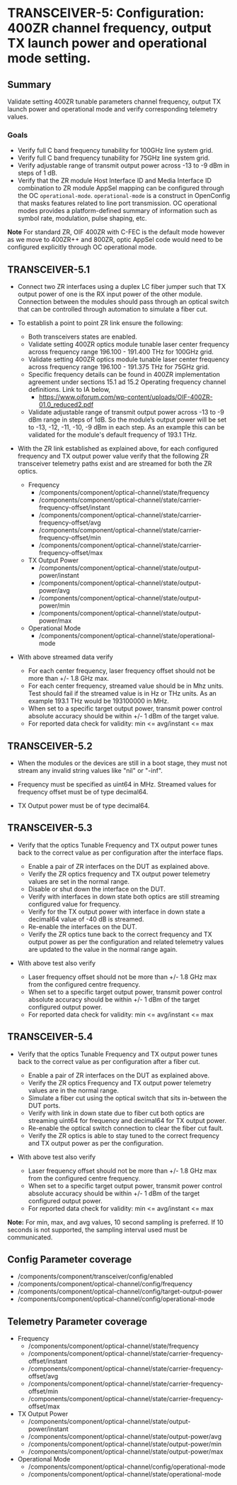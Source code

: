 # TRANSCEIVER-5: Configuration: 400ZR channel frequency, output TX launch power and operational mode setting. 

## Summary

Validate setting 400ZR tunable parameters channel frequency, output TX
launch power and operational mode and verify corresponding telemetry values.

### Goals
* Verify full C band frequency tunability for 100GHz line system grid.
* Verify full C band frequency tunability for 75GHz line system grid.
* Verify adjustable range of transmit output power across -13 to -9 dBm
  in steps of 1 dB.
* Verify  that the ZR module Host Interface ID and Media Interface ID
  combination to ZR module AppSel mapping can be configured through the OC
  `operational-mode`. `operational-mode` is a construct in OpenConfig that masks
  features related to line port transmission. OC operational modes provides a
  platform-defined summary of information such as symbol rate, modulation,
  pulse shaping, etc.

**Note** For standard ZR, OIF 400ZR with C-FEC is the default mode however as we
move to 400ZR++ and 800ZR, optic AppSel code would need to be configured
explicitly through OC operational mode.


## TRANSCEIVER-5.1

*   Connect two ZR interfaces using a duplex LC fiber jumper such that TX
    output power of one is the RX input power of the other module. Connection
    between the modules should pass through an optical switch that can be
    controlled through automation to simulate a fiber cut.  
*   To establish a point to point ZR link ensure the following:
      * Both transceivers states are enabled.
      * Validate setting 400ZR optics module tunable laser center frequency
        across frequency range 196.100 - 191.400 THz for 100GHz grid.
      * Validate setting 400ZR optics module tunable laser center frequency
        across frequency range 196.100 - 191.375 THz for 75GHz grid.  
      * Specific frequency details can be found in 400ZR implementation
        agreement under sections 15.1 ad 15.2 Operating frequency channel
        definitions. Link to IA below,
          * https://www.oiforum.com/wp-content/uploads/OIF-400ZR-01.0_reduced2.pdf
      * Validate adjustable range of transmit output power across -13 to -9 dBm
        range in steps of 1dB. So the module’s output power will be set to -13,
        -12, -11, -10, -9 dBm in each step. As an example this can be validated
        for the module's default frequency of 193.1 THz.  

*   With the ZR link established as explained above, for each configured
    frequency and TX output power value verify that the following ZR
    transceiver telemetry paths exist and are streamed for both the ZR optics.
    * Frequency
        *   /components/component/optical-channel/state/frequency
        *   /components/component/optical-channel/state/carrier-frequency-offset/instant
        *   /components/component/optical-channel/state/carrier-frequency-offset/avg
        *   /components/component/optical-channel/state/carrier-frequency-offset/min
        *   /components/component/optical-channel/state/carrier-frequency-offset/max
    * TX Output Power
        *   /components/component/optical-channel/state/output-power/instant
        *   /components/component/optical-channel/state/output-power/avg
        *   /components/component/optical-channel/state/output-power/min
        *   /components/component/optical-channel/state/output-power/max
    * Operational Mode
        *   /components/component/optical-channel/state/operational-mode

* With above streamed data verify
    * For each center frequency, laser frequency offset should not be more than
      +/- 1.8 GHz max.
    * For each center frequency, streamed value should be in Mhz units. Test
      should fail if the streamed value is in Hz or THz units. As an example
      193.1 THz would be 193100000 in MHz.
    * When set to a specific target output power, transmit power control
      absolute accuracy should be within +/- 1 dBm of the target value.
    * For reported data check for validity: min <= avg/instant <= max

   
## TRANSCEIVER-5.2

*   When the modules or the devices are still in a boot stage, they must not
    stream any invalid string values like "nil" or "-inf".

*   Frequency must be specified as uint64 in MHz. Streamed values for frequency
    offset must be of type decimal64.

*   TX Output power must be of type decimal64.

## TRANSCEIVER-5.3

*   Verify that the optics Tunable Frequency and TX output power tunes back to
    the correct value as per configuration after the interface flaps.

    *   Enable a pair of ZR interfaces on the DUT as explained above.
    *   Verify the ZR optics frequency and TX output power telemetry values are
        set in the normal range.
    *   Disable or shut down the interface on the DUT.
    *   Verify with interfaces in down state both optics are still streaming
        configured value for frequency.
    *   Verify for the TX output power with interface in down state a decimal64
        value of -40 dB is streamed.
    *   Re-enable the interfaces on the DUT.
    *   Verify the ZR optics tune back to the correct frequency and TX output
        power as per the configuration and related telemetry values are updated
        to the value in the normal range again.

* With above test also verify
    * Laser frequency offset should not be more than +/- 1.8 GHz max from the
      configured centre frequency.
    * When set to a specific target output power, transmit power control
      absolute accuracy should be within +/- 1 dBm of the target configured
      output power.
    * For reported data check for validity: min <= avg/instant <= max

## TRANSCEIVER-5.4

*   Verify that the optics Tunable Frequency and TX output power tunes back to
    the correct value as per configuration after a fiber cut.

    *   Enable a pair of ZR interfaces on the DUT as explained above.
    *   Verify the ZR optics Frequency and TX output power telemetry values are
        in the normal range.
    *   Simulate a fiber cut using the optical switch that sits in-between the
        DUT ports.
    *   Verify with link in down state due to fiber cut both optics are streaming
        uint64 for frequency and decimal64 for TX output power. 
    *   Re-enable the optical switch connection to clear the fiber cut fault.
    *   Verify the ZR optics is able to stay tuned to the correct frequency and
        TX output power as per the configuration.

* With above test also verify
    * Laser frequency offset should not be more than +/- 1.8 GHz max from the
      configured centre frequency.
    * When set to a specific target output power, transmit power control
      absolute accuracy should be within +/- 1 dBm of the target configured
      output power.
    * For reported data check for validity: min <= avg/instant <= max

**Note:** For min, max, and avg values, 10 second sampling is preferred. If 
          10 seconds is not supported, the sampling interval used must be
          communicated.

## Config Parameter coverage

*   /components/component/transceiver/config/enabled
*   /components/component/optical-channel/config/frequency
*   /components/component/optical-channel/config/target-output-power
*   /components/component/optical-channel/config/operational-mode

## Telemetry Parameter coverage

* Frequency
    *   /components/component/optical-channel/state/frequency
    *   /components/component/optical-channel/state/carrier-frequency-offset/instant
    *   /components/component/optical-channel/state/carrier-frequency-offset/avg
    *   /components/component/optical-channel/state/carrier-frequency-offset/min
    *   /components/component/optical-channel/state/carrier-frequency-offset/max
* TX Output Power
    *   /components/component/optical-channel/state/output-power/instant
    *   /components/component/optical-channel/state/output-power/avg
    *   /components/component/optical-channel/state/output-power/min
    *   /components/component/optical-channel/state/output-power/max
* Operational Mode
    *   /components/component/optical-channel/config/operational-mode
    *   /components/component/optical-channel/state/operational-mode